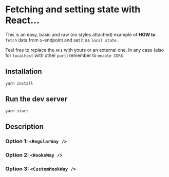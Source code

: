# Fetching and setting state with React...
This is an easy, basic and raw (no styles attached) example of **HOW to** `fetch` data from x-endpoint and set it as `local state`.

Feel free to replace the `API` with yours or an external one. In any case (also for `localhost` with other `port`) remember to `enable CORS`

## Installation
```
yarn install
```

## Run the dev server
```
yarn start
```

## Description

### Option 1: `<RegularWay />`
### Option 2: `<HooksWay />`
### Option 3: `<CustomHookWay />`

